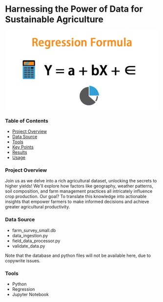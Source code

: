 # Harnessing the Power of Data for Sustainable Agriculture

![Power BI](https://github.com/Ndivhoniswani/Empower-Farmers-with-Actionable-Insights/blob/main/Regression-Formula.jpg)

### Table of Contents
- [Project Overview](#Project-Overview)
- [Data Source](#Data-Source)
- [Tools](#Tools)
- [Key Points](#Key-Points)
- [Results](Results)
- [Usage](Usage)

### Project Overview
Join us as we delve into a rich agricultural dataset, unlocking the secrets to higher yields! We'll explore how factors like geography, weather patterns, soil composition, and farm management practices all intricately influence crop production. Our goal? To translate this knowledge into actionable insights that empower farmers to make informed decisions and achieve greater agricultural productivity.

### Data Source
- farm_survey_small.db
- data_ingestion.py
- field_data_processor.py
- validate_data.py
  
Note that the database and python files will not be available here, due to copywrite issues.

### Tools
- Python
- Regression
- Jupyter Notebook
